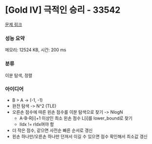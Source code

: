 # [Gold IV] 극적인 승리 - 33542 

[문제 링크](https://www.acmicpc.net/problem/33542) 

### 성능 요약

메모리: 12524 KB, 시간: 200 ms

### 분류

이분 탐색, 정렬

### 아이디어

- B > A -> (-1, -1)
- 완전 탐색 -> N^2 (TLE)
- 오른손 점수에 따른 왼손 점수를 이분 탐색으로 찾기 -> NlogN
  - A-B-R[i]+1 이상인 최소 왼손 점수 L[i]를 lower_bound로 찾기
  - lIdx != rIdx여야 함
- 더 작은 점수, 같으면 사전순 빠른 순서로 갱신
- 왼손 하나만/오른손 하나만 던져서 이길 수 있으면 점수 확인해서 최소값 갱신
